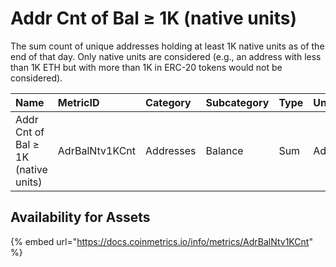 # Addr Cnt of Bal ≥ 1K \(native units\)

The sum count of unique addresses holding at least 1K native units as of the end of that day. Only native units are considered \(e.g., an address with less than 1K ETH but with more than 1K in ERC-20 tokens would not be considered\).

| Name | MetricID | Category | Subcategory | Type | Unit | Interval |
| :--- | :--- | :--- | :--- | :--- | :--- | :--- |
| Addr Cnt of Bal ≥ 1K \(native units\) | AdrBalNtv1KCnt | Addresses | Balance | Sum | Addresses | 1 day |

## Availability for Assets

{% embed url="https://docs.coinmetrics.io/info/metrics/AdrBalNtv1KCnt" %}



